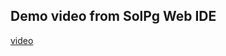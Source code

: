 ## Demo video from SolPg Web IDE

[video](https://www.veed.io/view/ca21621e-521e-498e-994e-e5a705ca3526?panel=share)